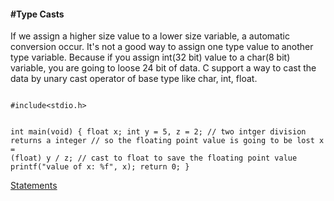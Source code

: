 <h4>#Type Casts</h4>

<p>If we assign a higher size value to a lower size variable, a automatic conversion occur. It's not a good way to assign one type value to another type variable. Because if you assign int(32 bit) value to a char(8 bit) variable, you are going to loose 24 bit of data. C support a way to cast the data by unary cast operator of base type like char, int, float.</p>

<code>
#include&lt;stdio.h&gt;

int main(void) {
	float x;
	int y = 5, z = 2;
	// two intger division returns a integer
	// so the floating point value is going to be lost
	x = (float) y / z;   			// cast to float to save the floating point value
	printf("value of x: %f", x);
	return 0;
}
</code>

<a href="#" class="post pull-right btn btn-sm btn-info" id="statements">Statements <span class="glyphicon glyphicon-forward"></span></a><br><br><br><br><br>